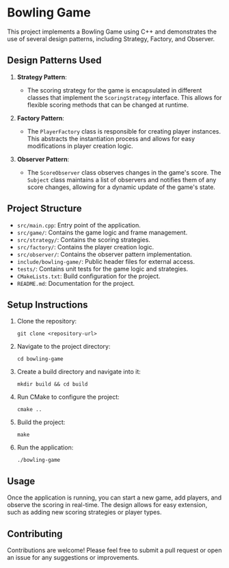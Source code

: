 # Bowling Game

This project implements a Bowling Game using C++ and demonstrates the use of several design patterns, including Strategy, Factory, and Observer.

## Design Patterns Used

1. **Strategy Pattern**: 
   - The scoring strategy for the game is encapsulated in different classes that implement the `ScoringStrategy` interface. This allows for flexible scoring methods that can be changed at runtime.

2. **Factory Pattern**: 
   - The `PlayerFactory` class is responsible for creating player instances. This abstracts the instantiation process and allows for easy modifications in player creation logic.

3. **Observer Pattern**: 
   - The `ScoreObserver` class observes changes in the game's score. The `Subject` class maintains a list of observers and notifies them of any score changes, allowing for a dynamic update of the game's state.

## Project Structure

- `src/main.cpp`: Entry point of the application.
- `src/game/`: Contains the game logic and frame management.
- `src/strategy/`: Contains the scoring strategies.
- `src/factory/`: Contains the player creation logic.
- `src/observer/`: Contains the observer pattern implementation.
- `include/bowling-game/`: Public header files for external access.
- `tests/`: Contains unit tests for the game logic and strategies.
- `CMakeLists.txt`: Build configuration for the project.
- `README.md`: Documentation for the project.

## Setup Instructions

1. Clone the repository:
   ```
   git clone <repository-url>
   ```

2. Navigate to the project directory:
   ```
   cd bowling-game
   ```

3. Create a build directory and navigate into it:
   ```
   mkdir build && cd build
   ```

4. Run CMake to configure the project:
   ```
   cmake ..
   ```

5. Build the project:
   ```
   make
   ```

6. Run the application:
   ```
   ./bowling-game
   ```

## Usage

Once the application is running, you can start a new game, add players, and observe the scoring in real-time. The design allows for easy extension, such as adding new scoring strategies or player types.

## Contributing

Contributions are welcome! Please feel free to submit a pull request or open an issue for any suggestions or improvements.
